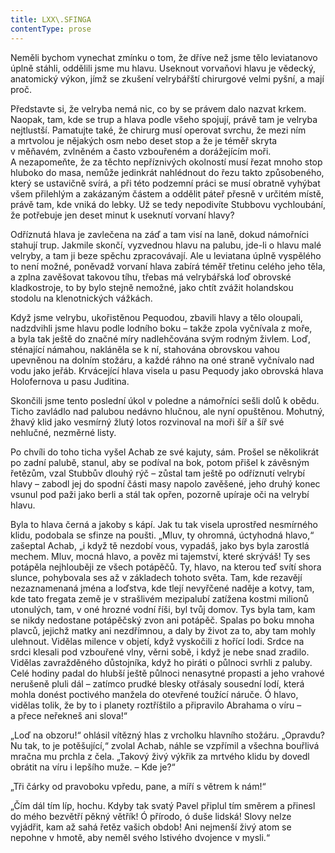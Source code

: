 ```yaml
---
title: LXX\.SFINGA
contentType: prose
---
```


Neměli bychom vynechat zmínku o tom, že dříve než jsme tělo leviatanovo úplně stáhli, oddělili jsme mu hlavu. Useknout vorvaňovi hlavu je vědecký, anatomický výkon, jímž se zkušení velrybářští chirurgové velmi pyšní, a mají proč.

Představte si, že velryba nemá nic, co by se právem dalo nazvat krkem. Naopak, tam, kde se trup a hlava podle všeho spojují, právě tam je velryba nejtlustší. Pamatujte také, že chirurg musí operovat svrchu, že mezi ním a mrtvolou je nějakých osm nebo deset stop a že je téměř skryta v měňavém, zvlněném a často vzbouřeném a dorážejícím moři. A nezapomeňte, že za těchto nepříznivých okolností musí řezat mnoho stop hluboko do masa, nemůže jedinkrát nahlédnout do řezu takto způsobeného, který se ustavičně svírá, a při této podzemní práci se musí obratně vyhýbat všem přilehlým a zakázaným částem a oddělit páteř přesně v určitém místě, právě tam, kde vniká do lebky. Už se tedy nepodivíte Stubbovu vychloubání, že potřebuje jen deset minut k useknutí vorvaní hlavy?

Odříznutá hlava je zavlečena na záď a tam visí na laně, dokud námořníci stahují trup. Jakmile skončí, vyzvednou hlavu na palubu, jde-li o hlavu malé velryby, a tam ji beze spěchu zpracovávají. Ale u leviatana úplně vyspělého to není možné, poněvadž vorvaní hlava zabírá téměř třetinu celého jeho těla, a zplna zavěšovat takovou tíhu, třebas má velrybářská loď obrovské kladkostroje, to by bylo stejně nemožné, jako chtít zvážit holandskou stodolu na klenotnických vážkách.

Když jsme velrybu, ukořistěnou Pequodou, zbavili hlavy a tělo oloupali, nadzdvihli jsme hlavu podle lodního boku – takže zpola vyčnívala z moře, a byla tak ještě do značné míry nadlehčována svým rodným živlem. Loď, sténající námahou, nakláněla se k ní, stahována obrovskou vahou upevněnou na dolním stožáru, a každé ráhno na oné straně vyčnívalo nad vodu jako jeřáb. Krvácející hlava visela u pasu Pequody jako obrovská hlava Holofernova u pasu Juditina.

Skončili jsme tento poslední úkol v poledne a námořníci sešli dolů k obědu. Ticho zavládlo nad palubou nedávno hlučnou, ale nyní opuštěnou. Mohutný, žhavý klid jako vesmírný žlutý lotos rozvinoval na moři šíř a šíř své nehlučné, nezměrné listy.

Po chvíli do toho ticha vyšel Achab ze své kajuty, sám. Prošel se několikrát po zadní palubě, stanul, aby se podíval na bok, potom přišel k závěsným řetězům, vzal Stubbův dlouhý rýč – zůstal tam ještě po odříznutí velrybí hlavy – zabodl jej do spodní části masy napolo zavěšené, jeho druhý konec vsunul pod paži jako berli a stál tak opřen, pozorně upíraje oči na velrybí hlavu.

Byla to hlava černá a jakoby s kápí. Jak tu tak visela uprostřed nesmírného klidu, podobala se sfinze na poušti. „Mluv, ty ohromná, úctyhodná hlavo,“ zašeptal Achab, „i když tě nezdobí vous, vypadáš, jako bys byla zarostlá mechem. Mluv, mocná hlavo, a pověz mi tajemství, které skrýváš! Ty ses potápěla nejhlouběji ze všech potápěčů. Ty, hlavo, na kterou teď svítí shora slunce, pohybovala ses až v základech tohoto světa. Tam, kde rezavějí nezaznamenaná jména a loďstva, kde tlejí nevyřčené naděje a kotvy, tam, kde tato fregata země je v strašlivém mezipalubí zatížena kostmi milionů utonulých, tam, v oné hrozné vodní říši, byl tvůj domov. Tys byla tam, kam se nikdy nedostane potápěčský zvon ani potápěč. Spalas po boku mnoha plavců, jejichž matky ani nezdřímnou, a daly by život za to, aby tam mohly ulehnout. Vidělas milence v objetí, když vyskočili z hořící lodi. Srdce na srdci klesali pod vzbouřené vlny, věrni sobě, i když je nebe snad zradilo. Vidělas zavražděného důstojníka, když ho piráti o půlnoci svrhli z paluby. Celé hodiny padal do hlubší ještě půlnoci nenasytné propasti a jeho vrahové nerušeně pluli dál – zatímco prudké blesky otřásaly sousední lodí, která mohla donést poctivého manžela do otevřené toužící náruče. Ó hlavo, vidělas tolik, že by to i planety roztříštilo a připravilo Abrahama o víru – a přece neřekneš ani slova!“

„Loď na obzoru!“ ohlásil vítězný hlas z vrcholku hlavního stožáru. „Opravdu? Nu tak, to je potěšující,“ zvolal Achab, náhle se vzpřímil a všechna bouřlivá mračna mu prchla z čela. „Takový živý výkřik za mrtvého klidu by dovedl obrátit na víru i lepšího muže. – Kde je?“

„Tři čárky od pravoboku vpředu, pane, a míří s větrem k nám!“

„Čím dál tím líp, hochu. Kdyby tak svatý Pavel připlul tím směrem a přinesl do mého bezvětří pěkný větřík! Ó přírodo, ó duše lidská! Slovy nelze vyjádřit, kam až sahá řetěz vašich obdob! Ani nejmenší živý atom se nepohne v hmotě, aby neměl svého lstivého dvojence v mysli.“
